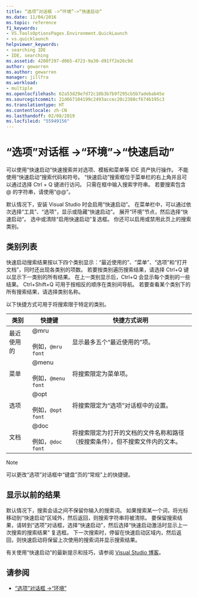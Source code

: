 ```yaml
---
title: “选项”对话框 ->“环境”->“快速启动”
ms.date: 11/04/2016
ms.topic: reference
f1_keywords:
- VS.ToolsOptionsPages.Environment.QuickLaunch
- vs.quicklaunch
helpviewer_keywords:
- searching IDE
- IDE, searching
ms.assetid: 4200f297-d065-4723-9a30-d91ff2e26c9d
author: gewarren
ms.author: gewarren
manager: jillfra
ms.workload:
- multiple
ms.openlocfilehash: 62a53d29e7d72c10b3b7b9f295cb5b7adebab45e
ms.sourcegitcommit: 21d667104199c2493accec20c2388cf674b195c3
ms.translationtype: HT
ms.contentlocale: zh-CN
ms.lasthandoff: 02/08/2019
ms.locfileid: "55949156"
---
```

# <a name="quick-launch-environment-options-dialog-box"></a>“选项”对话框 ->“环境”->“快速启动”

可以使用“快速启动”快速搜索并对选项、模板和菜单等 IDE 资产执行操作。 不能使用“快速启动”搜索代码和符号。 “快速启动”搜索框位于菜单栏的右上角并且可以通过选择 Ctrl + Q 键进行访问。 只需在框中输入搜索字符串。 若要搜索包含 @ 的字符串，请使用“@@”。

默认情况下，安装 Visual Studio 时会启用“快速启动”。 在菜单栏中，可以通过依次选择“工具”、“选项”，显示或隐藏“快速启动”。 展开“环境”节点，然后选择“快速启动”。 选中或清除“启用快速启动”复选框。 你还可以启用或禁用此页上的搜索类别。

## <a name="category-list"></a>类别列表

快速启动搜索结果按以下四个类别显示：“最近使用的”、“菜单”、“选项”和“打开文档”，同时还出现各类别的项数。 若要按类别遍历搜索结果，请选择 Ctrl+Q 键以显示下一类别的所有结果。 在上一类别显示后，Ctrl+Q 会显示每个类别的一些结果。 Ctrl+Shift+Q 可用于按相反的顺序在类别间导航。 若要查看某个类别下的所有搜索结果，请选择类别名称。

以下快捷方式可用于将搜索限于特定的类别。

|类别|快捷键|快捷方式说明|
|--------------|--------------| - |
|最近使用的|@mru<br /><br /> 例如，`@mru font`|显示最多五个“最近使用的”项。|
|菜单|@menu<br /><br /> 例如，`@menu font`|将搜索限定为菜单项。|
|选项|@opt<br /><br /> 例如，`@opt font`|将搜索限定为“选项”对话框中的设置。|
|文档|@doc<br /><br /> 例如，`@doc font`|将搜索限定为打开的文档的文件名称和路径（按搜索条件），但不搜索文件内的文本。|

> [!NOTE]
> 可以更改“选项”对话框中“键盘”页的“常规”上的快捷键。

## <a name="show-previous-results"></a>显示以前的结果

默认情况下，搜索会话之间不保留你输入的搜索词。 如果搜索某一个词，将光标移动到“快速启动”区域外，然后返回，则搜索字符串将被清除。 要保留搜索结果，请转到“选项”对话框，选择“快速启动”，然后选择“快速启动激活时显示上一次搜索的搜索结果” 复选框。 下一次搜索时，停留在快速启动区域内，然后返回，则快速启动将保留上次使用的搜索词并显示搜索结果。

有关使用“快速启动”的最新提示和技巧，请参阅 [Visual Studio 博客](http://go.microsoft.com/fwlink/?LinkId=236054)。

## <a name="see-also"></a>请参阅

- [“选项”对话框 ->“环境”](../../ide/reference/environment-options-dialog-box.md)